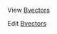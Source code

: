 View [Bvectors](http://htmlpreview.github.io?https://bitbucket.org/cowan/r7rs-wg1-infra/raw/default/BvectorsCowan.html)

Edit [Bvectors](BvectorsCowan.html)